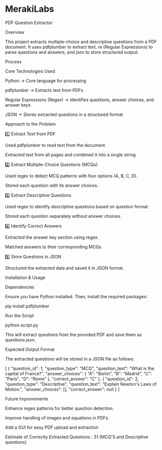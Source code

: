 # MerakiLabs
PDF Question Extractor

Overview

This project extracts multiple-choice and descriptive questions from a PDF document. It uses pdfplumber to extract text, re (Regular Expressions) to parse questions and answers, and json to store structured output.

Process

Core Technologies Used

Python → Core language for processing

pdfplumber → Extracts text from PDFs

Regular Expressions (Regex) → Identifies questions, answer choices, and answer keys

JSON → Stores extracted questions in a structured format

Approach to the Problem

1️⃣ Extract Text from PDF

Used pdfplumber to read text from the document.

Extracted text from all pages and combined it into a single string.

2️⃣ Extract Multiple-Choice Questions (MCQs)

Used regex to detect MCQ patterns with four options (A, B, C, D).

Stored each question with its answer choices.

3️⃣ Extract Descriptive Questions

Used regex to identify descriptive questions based on question format.

Stored each question separately without answer choices.

4️⃣ Identify Correct Answers

Extracted the answer key section using regex.

Matched answers to their corresponding MCQs.

5️⃣ Store Questions in JSON

Structured the extracted data and saved it in JSON format.

Installation & Usage

Dependencies

Ensure you have Python installed. Then, install the required packages:

pip install pdfplumber

Run the Script

python script.py

This will extract questions from the provided PDF and save them as questions.json.

Expected Output Format

The extracted questions will be stored in a JSON file as follows:

[
    {
        "question_id": 1,
        "question_type": "MCQ",
        "question_text": "What is the capital of France?",
        "answer_choices": {
            "A": "Berlin",
            "B": "Madrid",
            "C": "Paris",
            "D": "Rome"
        },
        "correct_answer": "C"
    },
    {
        "question_id": 2,
        "question_type": "Descriptive",
        "question_text": "Explain Newton's Laws of Motion.",
        "answer_choices": [],
        "correct_answer": null
    }
]

Future Improvements

Enhance regex patterns for better question detection.

Improve handling of images and equations in PDFs.

Add a GUI for easy PDF upload and extraction

Estimate of Correctly Extracted Questions : 31 (MCQ'S and Descriptive questions)

